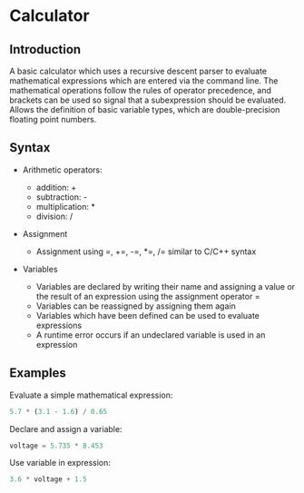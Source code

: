 # Calculator
## Introduction
A basic calculator which uses a recursive descent parser to evaluate mathematical expressions which are entered via the command line.
The mathematical operations follow the rules of operator precedence, and brackets can be used so signal that a subexpression should be evaluated.
Allows the definition of basic variable types, which are double-precision floating point numbers.

## Syntax
- Arithmetic operators:
  - addition: +
  - subtraction: -
  - multiplication: *
  - division: /

- Assignment
  - Assignment using =, +=, -=, *=, /= similar to C/C++ syntax
- Variables
  - Variables are declared by writing their name and assigning a value or the result of an expression using the assignment operator =
  - Variables can be reassigned by assigning them again
  - Variables which have been defined can be used to evaluate expressions
  - A runtime error occurs if an undeclared variable is used in an expression
 
## Examples
Evaluate a simple mathematical expression:
```python
5.7 * (3.1 - 1.6) / 0.65
```

Declare and assign a variable:
```python
voltage = 5.735 * 8.453
```

Use variable in expression:
```python
3.6 * voltage + 1.5
```
